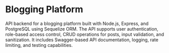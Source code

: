 # Blogging Platform

API backend for a blogging platform built with Node.js, Express, and PostgreSQL using Sequelize ORM. The API supports user authentication, role-based access control, CRUD operations for posts, input validation, and sanitization. It includes Swagger-based API documentation, logging, rate limiting, and testing capabilities.
